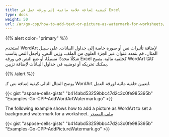 ```yaml
---
title: كيفية إضافة علامة مائية إلى ورقة عمل في Excel
type: docs
weight: 50
url: /ar/go-cpp/how-to-add-text-or-picture-as-watermark-for-worksheets/
---
```


{{% alert color="primary" %}}

استخدم WordArt لإضافة تأثيرات نص أو صورة خاصة إلى جداول البيانات. على سبيل المثال، قم بتمدد عنوان عبر الجزء العلوي من الملف، وزين النص، واجعل النص يناسب شكلًا محددًا مسبقًا، أو ضع النص في ورقة Excel كخلفية مائية. يصبح WordArt كائنًا يمكنك تحريكه أو توضيبه في جداول البيانات لإضافة تزيين.

{{% /alert %}}

يوضح المثال التالي كيفية إضافة نص كـ WordArt لتعيين خلفية مائية لورقة العمل.

{{< gist "aspose-cells-gists" "b414abd53259bbc47d2c3c0fe985395b" "Examples-Go-CPP-AddWordArtWatermark.go" >}}

The following example shows how to add a picture as WordArt to set a background watermark for a worksheet. <a href="watermark.png"  download="watermark.png">ملف المصدر</a>

{{< gist "aspose-cells-gists" "b414abd53259bbc47d2c3c0fe985395b" "Examples-Go-CPP-AddPictureWatermark.go" >}}
